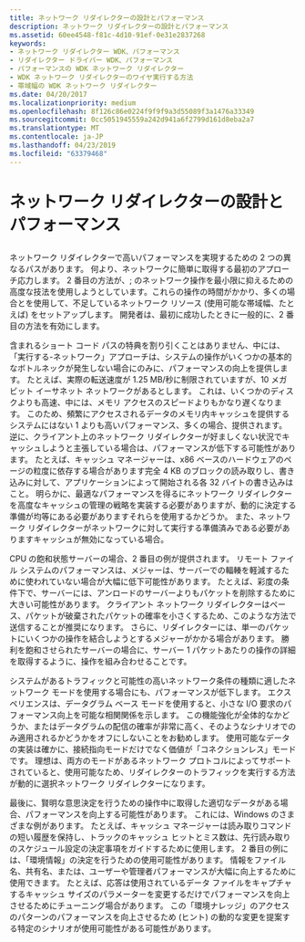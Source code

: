 ```yaml
---
title: ネットワーク リダイレクターの設計とパフォーマンス
description: ネットワーク リダイレクターの設計とパフォーマンス
ms.assetid: 60ee4548-f81c-4d10-91ef-0e31e2837268
keywords:
- ネットワーク リダイレクター WDK、パフォーマンス
- リダイレクター ドライバー WDK、パフォーマンス
- パフォーマンスの WDK ネットワーク リダイレクター
- WDK ネットワーク リダイレクターのワイヤ実行する方法
- 帯域幅の WDK ネットワーク リダイレクター
ms.date: 04/20/2017
ms.localizationpriority: medium
ms.openlocfilehash: 8f126c86e0224f9f9f9a3d55089f3a1476a33349
ms.sourcegitcommit: 0cc5051945559a242d941a6f2799d161d8eba2a7
ms.translationtype: MT
ms.contentlocale: ja-JP
ms.lasthandoff: 04/23/2019
ms.locfileid: "63379468"
---
```

# <a name="network-redirector-design-and-performance"></a>ネットワーク リダイレクターの設計とパフォーマンス


## <span id="ddk_network_redirector_design_and_performance_if"></span><span id="DDK_NETWORK_REDIRECTOR_DESIGN_AND_PERFORMANCE_IF"></span>


ネットワーク リダイレクターで高いパフォーマンスを実現するための 2 つの異なるパスがあります。 何より、ネットワークに簡単に取得する最初のアプローチ応力します。 2 番目の方法が、; のネットワーク操作を最小限に抑えるための高度な技法を使用しようとしています。これらの操作の時間がかかり、多くの場合とを使用して、不足しているネットワーク リソース (使用可能な帯域幅、たとえば) をセットアップします。 開発者は、最初に成功したときに一般的に、2 番目の方法を有効にします。

含まれるショート コード パスの特典を割り引くことはありません、中には、「実行する-ネットワーク」アプローチは、システムの操作がいくつかの基本的なボトルネックが発生しない場合にのみに、パフォーマンスの向上を提供します。 たとえば、実際の転送速度が 1.25 MB/秒に制限されていますが、10 メガ ビット イーサネット ネットワークがあるとします。 これは、いくつかのディスクよりも高速、中には、メモリ アクセスのスピードよりもかなり遅くなります。 このため、頻繁にアクセスされるデータのメモリ内キャッシュを提供するシステムにはない 1 よりも高いパフォーマンス、多くの場合、提供されます。 逆に、クライアント上のネットワーク リダイレクターが好ましくない状況でキャッシュしようと主張している場合は、パフォーマンスが低下する可能性があります。 たとえば、キャッシュ マネージャーは、x86 ベースのハードウェアのページの粒度に依存する場合があります完全 4 KB のブロックの読み取りし、書き込みに対して、アプリケーションによって開始される各 32 バイトの書き込みはこと。 明らかに、最適なパフォーマンスを得るにネットワーク リダイレクターを高度なキャッシュの管理の戦略を実装する必要がありますが、動的に決定する準備が均等にある必要がありますそれらを使用するかどうか。 また、ネットワーク リダイレクターがネットワークに対して実行する準備済みである必要がありますキャッシュが無効になっている場合。

CPU の飽和状態サーバーの場合、2 番目の例が提供されます。 リモート ファイル システムのパフォーマンスは、メジャーは、サーバーでの輻輳を軽減するために使われていない場合が大幅に低下可能性があります。 たとえば、彩度の条件下で、サーバーには、アンロードのサーバーよりもパケットを削除するために大きい可能性があります。 クライアント ネットワーク リダイレクターはペース、パケットが破棄されたパケットの確率を小さくするため、このような方法で送信することが推奨になります。 さらに、リダイレクターには、単一のパケットにいくつかの操作を結合しようとするメジャーがかかる場合があります。 勝利を飽和させられたサーバーの場合に、サーバー 1 パケットあたりの操作の詳細を取得するように、操作を組み合わせることです。

システムがあるトラフィックと可能性の高いネットワーク条件の種類に適したネットワーク モードを使用する場合にも、パフォーマンスが低下します。 エクスペリエンスは、データグラム ベース モードを使用すると、小さな I/O 要求のパフォーマンス向上を可能な相関関係を示します。 この機能強化が全体的なかどうか、またはデータグラムの配信の確率が非常に高く、そのようなシナリオでのみ適用されるかどうかをオフにしないことをお勧めします。 使用可能なデータの実装は確かに、接続指向モードだけでなく価値が「コネクションレス」モードです。 理想は、両方のモードがあるネットワーク プロトコルによってサポートされていると、使用可能なため、リダイレクターのトラフィックを実行する方法が動的に選択ネットワーク リダイレクターになります。

最後に、賢明な意思決定を行うための操作中に取得した適切なデータがある場合、パフォーマンスを向上する可能性があります。 これには、Windows のさまざまな例があります。 たとえば、キャッシュ マネージャーは読み取りコマンドの短い履歴を保持し、トラックのキャッシュ ヒットとミス数は、先行読み取りのスケジュール設定の決定事項をガイドするために使用します。 2 番目の例には、「環境情報」の決定を行うための使用可能性があります。 情報をファイル名、共有名、または、ユーザーや管理者パフォーマンスが大幅に向上するために使用できます。 たとえば、応答は使用されているデータ ファイルをキャプチャするキャッシュ サイズのパラメーターを変更するだけでパフォーマンスを向上させるためにチューニング場合があります。 この「環境ナレッジ」のアクセスのパターンのパフォーマンスを向上させるため (ヒント) の動的な変更を提案する特定のシナリオが使用可能性がある可能性があります。

 

 




